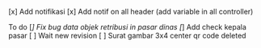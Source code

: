 [x] Add notifikasi 
[x] Add notif on all header (add variable in all controller)

To do
[*] Fix bug data objek retribusi in pasar dinas
[*] Add check kepala pasar
[ ] Wait new revision
[ ] Surat gambar 3x4 center qr code deleted
